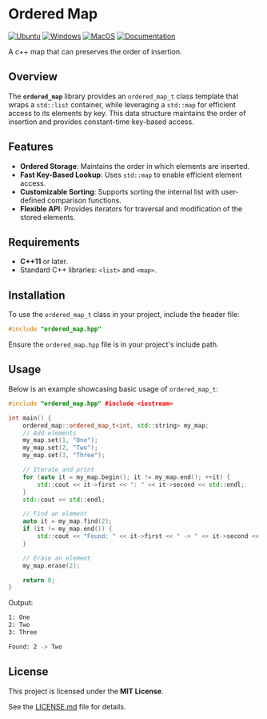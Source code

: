 # Ordered Map

[![Ubuntu](https://github.com/Galfurian/cpp_ordered_map/actions/workflows/ubuntu.yml/badge.svg)](https://github.com/Galfurian/cpp_ordered_map/actions/workflows/ubuntu.yml)
[![Windows](https://github.com/Galfurian/cpp_ordered_map/actions/workflows/windows.yml/badge.svg)](https://github.com/Galfurian/cpp_ordered_map/actions/workflows/windows.yml)
[![MacOS](https://github.com/Galfurian/cpp_ordered_map/actions/workflows/macos.yml/badge.svg)](https://github.com/Galfurian/cpp_ordered_map/actions/workflows/macos.yml)
[![Documentation](https://github.com/Galfurian/cpp_ordered_map/actions/workflows/documentation.yml/badge.svg)](https://github.com/Galfurian/cpp_ordered_map/actions/workflows/documentation.yml)

A c++ map that can preserves the order of insertion.

## Overview

The **`ordered_map`** library provides an `ordered_map_t` class template that
wraps a `std::list` container, while leveraging a `std::map` for efficient
access to its elements by key. This data structure maintains the order of
insertion and provides constant-time key-based access.

## Features

- **Ordered Storage**: Maintains the order in which elements are inserted.
- **Fast Key-Based Lookup**: Uses `std::map` to enable efficient element access.
- **Customizable Sorting**: Supports sorting the internal list with user-defined
  comparison functions.
- **Flexible API**: Provides iterators for traversal and modification of the
  stored elements.

## Requirements

- **C++11** or later.
- Standard C++ libraries: `<list>` and `<map>`.

## Installation

To use the `ordered_map_t` class in your project, include the header file:

```c++
#include "ordered_map.hpp"
```

Ensure the `ordered_map.hpp` file is in your project's include path.

## Usage

Below is an example showcasing basic usage of `ordered_map_t`:

```c++
#include "ordered_map.hpp" #include <iostream>

int main() {
    ordered_map::ordered_map_t<int, std::string> my_map;
    // Add elements
    my_map.set(1, "One");
    my_map.set(2, "Two");
    my_map.set(3, "Three");

    // Iterate and print
    for (auto it = my_map.begin(); it != my_map.end(); ++it) {
        std::cout << it->first << ": " << it->second << std::endl;
    }
    std::cout << std::endl;

    // Find an element
    auto it = my_map.find(2);
    if (it != my_map.end()) {
        std::cout << "Found: " << it->first << " -> " << it->second << std::endl;
    }

    // Erase an element
    my_map.erase(2);

    return 0;
}
```

Output:

```bash
1: One
2: Two
3: Three

Found: 2 -> Two
```

## License

This project is licensed under the **MIT License**.

See the [LICENSE.md](LICENSE.md) file for details.
